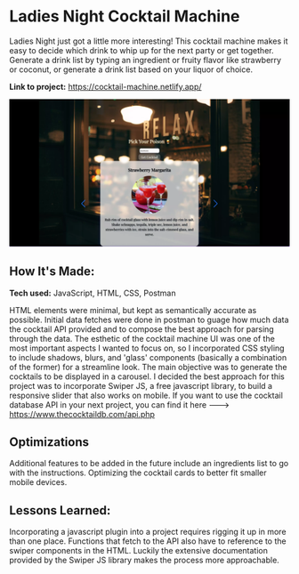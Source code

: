 # Ladies Night Cocktail Machine
Ladies Night just got a little more interesting! This cocktail machine makes it easy to decide which drink to whip up for the next party or get together. Generate a drink list by typing an ingredient or fruity flavor like strawberry or coconut, or generate a drink list based on your liquor of choice. 

**Link to project:** https://cocktail-machine.netlify.app/

![cocktail machine web app](https://github.com/yiremorlans/yiremorlans/blob/main/cocktail.webp)

## How It's Made:

**Tech used:** JavaScript, HTML, CSS, Postman

HTML elements were minimal, but kept as semantically accurate as possible. Initial data fetches were done in postman to guage how much data the cocktail API provided and to compose the best approach for parsing through the data. The esthetic of the cocktail machine UI was one of the most important aspects I wanted to focus on, so I incorporated CSS styling to include shadows, blurs, and 'glass' components (basically a combination of the former) for a streamline look. The main objective was to generate the cocktails to be displayed in a carousel. I decided the best approach for this project was to incorporate Swiper JS, a free javascript library, to build a responsive slider that also works on mobile. If you want to use the cocktail database API in your next project, you can find it here ---> https://www.thecocktaildb.com/api.php

## Optimizations

Additional features to be added in the future include an ingredients list to go with the instructions. Optimizing the cocktail cards to better fit smaller mobile devices.

## Lessons Learned:

Incorporating a javascript plugin into a project requires rigging it up in more than one place. Functions that fetch to the API also have to reference to the swiper components in the HTML. Luckily the extensive documentation provided by the Swiper JS library makes the process more approachable.

